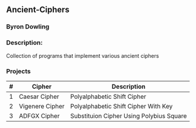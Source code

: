 ## Ancient-Ciphers
### Byron Dowling
### Description:
Collection of programs that implement various ancient ciphers

### Projects

|   #   | Cipher          | Description                                        |
| :---: | --------------- | -------------------------------------------------- |
|   1   | Caesar Cipher   | Polyalphabetic Shift Cipher                        |
|   2   | Vigenere Cipher | Polyalphabetic Shift Cipher With Key               |
|   3   | ADFGX Cipher    | Substituion Cipher Using Polybius Square           |
